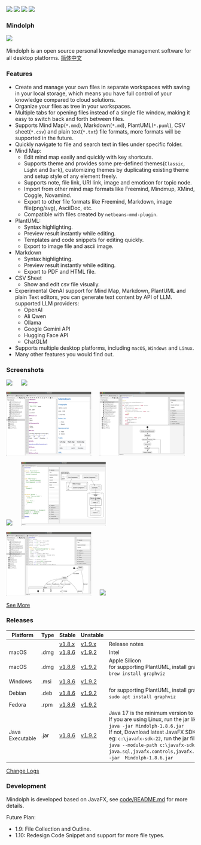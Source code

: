 <p>
	<a title="Releases" target="_blank" href="https://github.com/mindolph/Mindolph/releases"><img src="https://img.shields.io/github/release/mindolph/Mindolph.svg?style=flat-square&color=9CF"></a>
	<a title="Downloads" target="_blank" href="https://github.com/mindolph/Mindolph/releases"><img src="https://img.shields.io/github/downloads/mindolph/Mindolph/total.svg?style=flat-square&color=blueviolet"></a>
	<a title="GitHub Commits" target="_blank" href="https://github.com/mindolph/Mindolph/commits/main/"><img src="https://img.shields.io/github/commit-activity/m/mindolph/Mindolph.svg?style=flat-square"></a>
	<a title="Last Commit" target="_blank" href="https://github.com/mindolph/Mindolph/commits/main/"><img src="https://img.shields.io/github/last-commit/mindolph/Mindolph.svg?style=flat-square&color=FF9900"></a>
</p>

### Mindolph

![](./DemoWorkspace/app_30.png)

Mindolph is an open source personal knowledge management software for all desktop platforms. [简体中文](./docs/README_zh_CN.md)


### Features
* Create and manage your own files in separate workspaces with saving in your local storage, which means you have full control of your knowledge compared to cloud solutions.
* Organize your files as tree in your workspaces.
* Multiple tabs for opening files instead of a single file window, making it easy to switch back and forth between files.
* Supports Mind Map(`*.mmd`), Markdown(`*.md`), PlantUML(`*.puml`), CSV sheet(`*.csv`) and plain text(`*.txt`) file formats, more formats will be supported in the future.
* Quickly navigate to file and search text in files under specific folder.
* Mind Map:
	* Edit mind map easily and quickly with key shortcuts.
	* Supports theme and provides some pre-defined themes(`Classic`, `Light` and `Dark`), customizing themes by duplicating existing theme and setup style of any element freely.
	* Supports note, file link, URI link, image and emoticon for topic node.
	* Import from other mind map formats like Freemind, Mindmup, XMind, Coggle, Novamind.
	* Export to other file formats like Freemind, Markdown, image file(png/svg), AsciiDoc, etc.
	* Compatible with files created by `netbeans-mmd-plugin`.
* PlantUML:
	* Syntax highlighting.
	* Preview result instantly while editing.
	* Templates and code snippets for editing quickly.
	* Export to image file and ascii image.
* Markdown
	* Syntax highlighting.
	* Preview result instantly while editing.
	* Export to PDF and HTML file.
* CSV Sheet
	* Show and edit csv file visually.
* Experimental GenAI support for Mind Map, Markdown, PlantUML and plain Text editors, you can generate text content by API of LLM. supported LLM providers:
	* OpenAI  
	* Ali Qwen  
	* Ollama  
	* Google Gemini API  
	* Hugging Face API  
	* ChatGLM  
* Supports multiple desktop platforms, including `macOS`, `Windows` and `Linux`.
* Many other features you would find out.


### Screenshots
<p float="left">
	<img src="docs/screenshots/mindmap_light.jpg" width="45%"/>
	&nbsp;&nbsp;&nbsp;&nbsp;
	<img src="docs/screenshots/mindmap_dark.jpg" width="45%"/>
</p>
<p float="left">
	<img src="docs/screenshots/markdown1.jpg" width="45%"/>
	&nbsp;&nbsp;&nbsp;&nbsp;
	<img src="docs/screenshots/puml_activity.jpg" width="45%"/>
</p>
<p float="left">
	<img src="docs/screenshots/puml_sequence.jpg" width="45%"/>
	&nbsp;&nbsp;&nbsp;&nbsp;
	<img src="docs/screenshots/puml_component2.jpg" width="45%"/>
</p>
<p float="left">
	<img src="docs/screenshots/puml_state.jpg" width="45%"/>
	&nbsp;&nbsp;&nbsp;&nbsp;
	<img src="docs/screenshots/find_in_files.jpg" width="45%"/>
</p>

[See More](docs/screenshots.md)


### Releases

|Platform|Type|Stable|Unstable|Note|
|----|----|----|----|----|
|| |[v1.8.x](docs/release-notes/v1.8/v1.8.md)|[v1.9.x](docs/release-notes/v1.9/v1.9.md)| Release notes |
|macOS|.dmg|[v1.8.6](https://github.com/mindolph/Mindolph/releases/download/v1.8.6/Mindolph-1.8.6-x64.dmg) |[v1.9.2](https://github.com/mindolph/Mindolph/releases/download/v1.9.2/Mindolph-1.9.2-x64.dmg) | Intel |
|macOS|.dmg|[v1.8.6](https://github.com/mindolph/Mindolph/releases/download/v1.8.6/Mindolph-1.8.6-aarch64.dmg) |[v1.9.2](https://github.com/mindolph/Mindolph/releases/download/v1.9.2/Mindolph-1.9.2-aarch64.dmg) | Apple Silicon </br>for supporting PlantUML, install graphviz first:</br>`brew install graphviz`|
|Windows|.msi|[v1.8.6](https://github.com/mindolph/Mindolph/releases/download/v1.8.6/Mindolph-1.8.6.msi) |[v1.9.2](https://github.com/mindolph/Mindolph/releases/download/v1.9.2/Mindolph-1.9.2.msi) | |
|Debian|.deb|[v1.8.6](https://github.com/mindolph/Mindolph/releases/download/v1.8.6/Mindolph-1.8.6.deb)|[v1.9.2](https://github.com/mindolph/Mindolph/releases/download/v1.9.2/Mindolph-1.9.2.deb)|	for supporting PlantUML, install graphviz first:</br>  `sudo apt install graphviz`|
|Fedora|.rpm|[v1.8.6](https://github.com/mindolph/Mindolph/releases/download/v1.8.6/Mindolph-1.8.6.rpm)|[v1.9.2](https://github.com/mindolph/Mindolph/releases/download/v1.9.2/Mindolph-1.9.2.rpm)| |
|Java Executable|.jar|[v1.8.6](https://github.com/mindolph/Mindolph/releases/download/v1.8.6/Mindolph-1.8.6.jar)|[v1.9.2](https://github.com/mindolph/Mindolph/releases/download/v1.9.2/Mindolph-1.9.2.jar)| Java 17 is the minimum version to run this application. 	</br> If you are using Linux, run the jar like this:  </br> `java -jar Mindolph-1.8.6.jar`  </br> If not, Download latest JavaFX SDK for your platform and extract to somewhere eg: `c:\javafx-sdk-22`, run the jar file like this:   </br> `java --module-path c:\javafx-sdk-22\lib --add-modules  java.sql,javafx.controls,javafx.fxml,javafx.swing,javafx.web,jdk.crypto.ec -jar  Mindolph-1.8.6.jar` |


[Change Logs](docs/change_logs.md)


### Development

Mindolph is developed based on JavaFX, see [code/README.md](code/README.md) for more details.

Future Plan:

* 1.9: File Collection and Outline.
* 1.10: Redesign Code Snippet and support for more file types.
